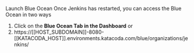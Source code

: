 Launch Blue Ocean
Once Jenkins has restarted, you can access the Blue Ocean in two ways

1. Click on the **Blue Ocean Tab in the Dashboard** 
or 
2. https://[[HOST_SUBDOMAIN]]-8080-[[KATACODA_HOST]].environments.katacoda.com/blue/organizations/jenkins/
